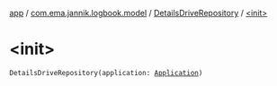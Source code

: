 [app](../../index.md) / [com.ema.jannik.logbook.model](../index.md) / [DetailsDriveRepository](index.md) / [&lt;init&gt;](./-init-.md)

# &lt;init&gt;

`DetailsDriveRepository(application: `[`Application`](https://developer.android.com/reference/android/app/Application.html)`)`